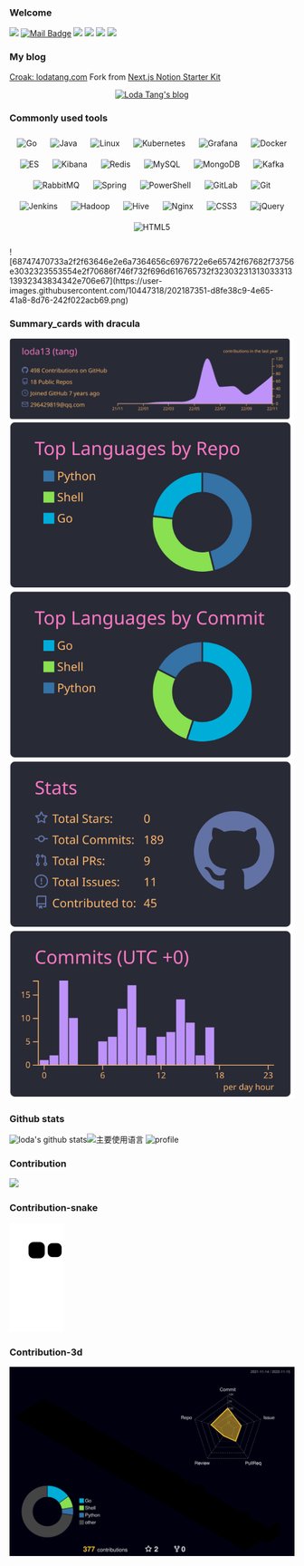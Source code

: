 ### Welcome
[![](https://visitor-badge.laobi.icu/badge?page_id=loda13.loda13)](https://visitor-badge.laobi.icu/badge?page_id=eryajf.eryajf)
[![Mail Badge](https://img.shields.io/badge/-296429819@qq.com-c14438?style=flat&logo=Gmail&logoColor=white&link=mailto:296429819@qq.com)](mailto:296429819@qq.com)
[![](https://img.shields.io/github/stars/loda13?color=fefb7b&logo=Undertale)](https://github-readme-stats.vercel.app/api?username=loda13&hide_title=false&hide_border=true&show_icons=true&include_all_commits=true&line_height=20&bg_color=0,EC6C6C,FFD479,FFFC79,73FA79&theme=graywhite&locale=cn)
[![](https://img.shields.io/github/followers/loda13?color=27da6b&logo=Handshake)](https://github.com/loda13?tab=followers)
[![](https://img.shields.io/github/starat/eryajf?color=27da6b&logo=Handshake)](https://github.com/loda13?tab=stars)
[![](https://img.shields.io/badge/%E5%8D%9A%E5%AE%A2-Croak-d7b1bf?logo=Blogger)](https://www.lodatang.com)

### My blog
[Croak: lodatang.com](https://lodatang.com)
Fork from [Next.js Notion Starter Kit](https://github.com/transitive-bullshit/nextjs-notion-starter-kit)

<p align="center">
  <a href="https://lodatang.com">
    <img alt="Loda Tang's blog" src="https://user-images.githubusercontent.com/10447318/201476808-cf9b0d38-e7fb-4066-b317-caf7062c9b06.png" width="689">
  </a>
</p>

### Commonly used tools
<div align="center">  
<img style="margin: 10px" src="https://cdn.jsdelivr.net/gh/AlexThankQ/image-hosting@master/github-profile/go-original.svg" alt="Go" height="50" /> 
<img style="margin: 10px" src="https://cdn.jsdelivr.net/gh/AlexThankQ/image-hosting@master/github-profile/java-original-wordmark.svg" alt="Java" height="50" />  
<img style="margin: 10px" src="https://cdn.jsdelivr.net/gh/AlexThankQ/image-hosting@master/github-profile/linux-original.svg" alt="Linux" height="50" />  
<img style="margin: 10px" src="https://cdn.jsdelivr.net/gh/AlexThankQ/image-hosting@master/github-profile/kubernetes-icon.svg" alt="Kubernetes" height="50" />  
<img style="margin: 10px" src="https://cdn.jsdelivr.net/gh/AlexThankQ/image-hosting@master/github-profile/grafana.png" alt="Grafana" height="50" />  
<img style="margin: 10px" src="https://cdn.jsdelivr.net/gh/AlexThankQ/image-hosting@master/github-profile/docker-original-wordmark.svg" alt="Docker" height="50" /> 
<img style="margin: 10px" src="https://cdn.jsdelivr.net/gh/AlexThankQ/image-hosting@master/github-profile/elastic-icon.svg" alt="ES" height="50" />  
<img style="margin: 10px" src="https://cdn.jsdelivr.net/gh/AlexThankQ/image-hosting@master/github-profile/kibana.png" alt="Kibana" height="50" />  
<img style="margin: 10px" src="https://cdn.jsdelivr.net/gh/AlexThankQ/image-hosting@master/github-profile/redis-original-wordmark.svg" alt="Redis" height="50" />  
<img style="margin: 10px" src="https://cdn.jsdelivr.net/gh/AlexThankQ/image-hosting@master/github-profile/mysql-original-wordmark.svg" alt="MySQL" height="50" /> 
<img style="margin: 10px" src="https://cdn.jsdelivr.net/gh/AlexThankQ/image-hosting@master/github-profile/mongodb-original-wordmark.svg" alt="MongoDB" height="50" />   
<img style="margin: 10px" src="https://cdn.jsdelivr.net/gh/AlexThankQ/image-hosting@master/github-profile/apache_kafka-icon.svg" alt="Kafka" height="50" />  
<img style="margin: 10px" src="https://cdn.jsdelivr.net/gh/AlexThankQ/image-hosting@master/github-profile/rabbitmq-icon.svg" alt="RabbitMQ" height="50" />  
<img style="margin: 10px" src="https://cdn.jsdelivr.net/gh/AlexThankQ/image-hosting@master/github-profile/springio-icon.svg" alt="Spring" height="50" />  
<img style="margin: 10px" src="https://cdn.jsdelivr.net/gh/AlexThankQ/image-hosting@master/github-profile/powershell.png" alt="PowerShell" height="50" />  
<img style="margin: 10px" src="https://cdn.jsdelivr.net/gh/AlexThankQ/image-hosting@master/github-profile/gitlab.svg" alt="GitLab" height="50" />  
<img style="margin: 10px" src="https://cdn.jsdelivr.net/gh/AlexThankQ/image-hosting@master/github-profile/git-scm-icon.svg" alt="Git" height="50" />  
<img style="margin: 10px" src="https://cdn.jsdelivr.net/gh/AlexThankQ/image-hosting@master/github-profile/jenkins-icon.svg" alt="Jenkins" height="50" />  
<img style="margin: 10px" src="https://cdn.jsdelivr.net/gh/AlexThankQ/image-hosting@master/github-profile/apache_hadoop-icon.svg" alt="Hadoop" height="50" />  
<img style="margin: 10px" src="https://cdn.jsdelivr.net/gh/AlexThankQ/image-hosting@master/github-profile/apache_hive-icon.svg" alt="Hive" height="50" />  
<img style="margin: 10px" src="https://cdn.jsdelivr.net/gh/AlexThankQ/image-hosting@master/github-profile/nginx-original.svg" alt="Nginx" height="50" />  
<img style="margin: 10px" src="https://cdn.jsdelivr.net/gh/AlexThankQ/image-hosting@master/github-profile/css3-original-wordmark.svg" alt="CSS3" height="50" />  
<img style="margin: 10px" src="https://cdn.jsdelivr.net/gh/AlexThankQ/image-hosting@master/github-profile/jquery.png" alt="jQuery" height="50" />  
<img style="margin: 10px" src="https://cdn.jsdelivr.net/gh/AlexThankQ/image-hosting@master/github-profile/html5-original-wordmark.svg" alt="HTML5" height="50" />  
</div>  
<br>
![68747470733a2f2f63646e2e6a7364656c6976722e6e65742f67682f73756e3032323553554e2f70686f746f732f696d616765732f3230323131303331313932343834342e706e67](https://user-images.githubusercontent.com/10447318/202187351-d8fe38c9-4e65-41a8-8d76-242f022acb69.png)

### Summary_cards with dracula
[![](https://raw.githubusercontent.com/loda13/github-profile-summary-cards-example/master/profile-summary-card-output/dracula/0-profile-details.svg)](https://github.com/vn7n24fzkq/github-profile-summary-cards)
[![](https://raw.githubusercontent.com/loda13/github-profile-summary-cards-example/master/profile-summary-card-output/dracula/1-repos-per-language.svg)](https://github.com/vn7n24fzkq/github-profile-summary-cards) [![](https://raw.githubusercontent.com/loda13/github-profile-summary-cards-example/master/profile-summary-card-output/dracula/2-most-commit-language.svg)](https://github.com/vn7n24fzkq/github-profile-summary-cards)
[![](https://raw.githubusercontent.com/loda13/github-profile-summary-cards-example/master/profile-summary-card-output/dracula/3-stats.svg)](https://github.com/vn7n24fzkq/github-profile-summary-cards) [![](https://raw.githubusercontent.com/loda13/github-profile-summary-cards-example/master/profile-summary-card-output/dracula/4-productive-time.svg)](https://github.com/vn7n24fzkq/github-profile-summary-cards)

### Github stats
![loda's github stats](https://github-readme-stats.vercel.app/api?username=loda13&hide_title=false&hide_border=true&show_icons=true&include_all_commits=true&line_height=20&bg_color=0,EC6C6C,FFD479,FFFC79,73FA79&theme=graywhite&locale=cn)![主要使用语言](https://github-readme-stats.vercel.app/api/top-langs/?username=loda13&hide_title=false&hide_border=true&layout=compact&bg_color=0,73FA79,73FDFF,D783FF&theme=graywhite&locale=cn)
![profile](https://github-profile-trophy.vercel.app/?username=loda13&theme=gruvbox&column=7)

### Contribution
![](https://activity-graph.herokuapp.com/graph?username=loda13&theme=react-dark&hide_border=true&area=true)

### Contribution-snake
![](https://github.com/loda13/loda13/blob/output/github-snake.svg)

### Contribution-3d
![](./profile-3d-contrib/profile-night-rainbow.svg)
